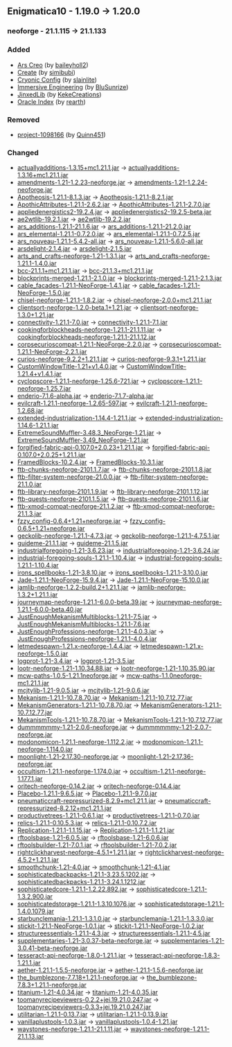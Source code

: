 ## Enigmatica10 - 1.19.0 -> 1.20.0

### neoforge - 21.1.115 -> 21.1.133

### Added

  * [Ars Creo](https://www.curseforge.com/minecraft/mc-mods/ars-creo) (by [baileyholl2](https://www.curseforge.com/members/baileyholl2/projects))
  * [Create](https://www.curseforge.com/minecraft/mc-mods/create) (by [simibubi](https://www.curseforge.com/members/simibubi/projects))
  * [Cryonic Config](https://www.curseforge.com/minecraft/mc-mods/cryonicconfig) (by [slainlite](https://www.curseforge.com/members/slainlite/projects))
  * [Immersive Engineering](https://www.curseforge.com/minecraft/mc-mods/immersive-engineering) (by [BluSunrize](https://www.curseforge.com/members/BluSunrize/projects))
  * [JinxedLib](https://www.curseforge.com/minecraft/mc-mods/jinxedlib) (by [KekeCreations](https://www.curseforge.com/members/KekeCreations/projects))
  * [Oracle Index](https://www.curseforge.com/minecraft/mc-mods/oracle-index) (by [rearth](https://www.curseforge.com/members/rearth/projects))

### Removed

  * [project-1098166](https://www.curseforge.com/minecraft/mc-mods/project-1098166) (by [Quinn451](https://www.curseforge.com/members/Quinn451/projects))

### Changed

  * [actuallyadditions-1.3.15+mc1.21.1.jar](https://www.curseforge.com/minecraft/mc-mods/actually-additions/files/6193603) -> [actuallyadditions-1.3.16+mc1.21.1.jar](https://www.curseforge.com/minecraft/mc-mods/actually-additions/files/6279918)
  * [amendments-1.21-1.2.23-neoforge.jar](https://www.curseforge.com/minecraft/mc-mods/amendments/files/6181678) -> [amendments-1.21-1.2.24-neoforge.jar](https://www.curseforge.com/minecraft/mc-mods/amendments/files/6258329)
  * [Apotheosis-1.21.1-8.1.3.jar](https://www.curseforge.com/minecraft/mc-mods/apotheosis/files/6148732) -> [Apotheosis-1.21.1-8.2.1.jar](https://www.curseforge.com/minecraft/mc-mods/apotheosis/files/6302343)
  * [ApothicAttributes-1.21.1-2.6.2.jar](https://www.curseforge.com/minecraft/mc-mods/apothic-attributes/files/6148951) -> [ApothicAttributes-1.21.1-2.7.0.jar](https://www.curseforge.com/minecraft/mc-mods/apothic-attributes/files/6302334)
  * [appliedenergistics2-19.2.4.jar](https://www.curseforge.com/minecraft/mc-mods/applied-energistics-2/files/6225422) -> [appliedenergistics2-19.2.5-beta.jar](https://www.curseforge.com/minecraft/mc-mods/applied-energistics-2/files/6237438)
  * [ae2wtlib-19.2.1.jar](https://www.curseforge.com/minecraft/mc-mods/applied-energistics-2-wireless-terminals/files/6069961) -> [ae2wtlib-19.2.2.jar](https://www.curseforge.com/minecraft/mc-mods/applied-energistics-2-wireless-terminals/files/6285361)
  * [ars_additions-1.21.1-21.1.6.jar](https://www.curseforge.com/minecraft/mc-mods/ars-additions/files/6164563) -> [ars_additions-1.21.1-21.2.0.jar](https://www.curseforge.com/minecraft/mc-mods/ars-additions/files/6281502)
  * [ars_elemental-1.21.1-0.7.2.0.jar](https://www.curseforge.com/minecraft/mc-mods/ars-elemental/files/6164238) -> [ars_elemental-1.21.1-0.7.2.5.jar](https://www.curseforge.com/minecraft/mc-mods/ars-elemental/files/6302725)
  * [ars_nouveau-1.21.1-5.4.2-all.jar](https://www.curseforge.com/minecraft/mc-mods/ars-nouveau/files/6175894) -> [ars_nouveau-1.21.1-5.6.0-all.jar](https://www.curseforge.com/minecraft/mc-mods/ars-nouveau/files/6286951)
  * [arsdelight-2.1.4.jar](https://www.curseforge.com/minecraft/mc-mods/ars-nouveaus-flavors-delight/files/5992706) -> [arsdelight-2.1.5.jar](https://www.curseforge.com/minecraft/mc-mods/ars-nouveaus-flavors-delight/files/6291461)
  * [arts_and_crafts-neoforge-1.21-1.3.1.jar](https://www.curseforge.com/minecraft/mc-mods/artsandcrafts/files/5932084) -> [arts_and_crafts-neoforge-1.21.1-1.4.0.jar](https://www.curseforge.com/minecraft/mc-mods/artsandcrafts/files/6266035)
  * [bcc-21.1.1+mc1.21.1.jar](https://www.curseforge.com/minecraft/mc-mods/better-compatibility-checker/files/6214046) -> [bcc-21.1.3+mc1.21.1.jar](https://www.curseforge.com/minecraft/mc-mods/better-compatibility-checker/files/6306575)
  * [blockprints-merged-1.21.1-2.1.0.jar](https://www.curseforge.com/minecraft/mc-mods/block-prints/files/6205274) -> [blockprints-merged-1.21.1-2.1.3.jar](https://www.curseforge.com/minecraft/mc-mods/block-prints/files/6309365)
  * [cable_facades-1.21.1-NeoForge-1.4.1.jar](https://www.curseforge.com/minecraft/mc-mods/cable-facades/files/6145095) -> [cable_facades-1.21.1-NeoForge-1.5.0.jar](https://www.curseforge.com/minecraft/mc-mods/cable-facades/files/6275728)
  * [chisel-neoforge-1.21.1-1.8.2.jar](https://www.curseforge.com/minecraft/mc-mods/chisel-reborn/files/5872849) -> [chisel-neoforge-2.0.0+mc1.21.1.jar](https://www.curseforge.com/minecraft/mc-mods/chisel-reborn/files/6266285)
  * [clientsort-neoforge-1.2.0-beta.1+1.21.jar](https://www.curseforge.com/minecraft/mc-mods/clientsort/files/6170479) -> [clientsort-neoforge-1.3.0+1.21.jar](https://www.curseforge.com/minecraft/mc-mods/clientsort/files/6228081)
  * [connectivity-1.21.1-7.0.jar](https://www.curseforge.com/minecraft/mc-mods/connectivity/files/6217238) -> [connectivity-1.21.1-7.1.jar](https://www.curseforge.com/minecraft/mc-mods/connectivity/files/6229173)
  * [cookingforblockheads-neoforge-1.21.1-21.1.11.jar](https://www.curseforge.com/minecraft/mc-mods/cooking-for-blockheads/files/6200287) -> [cookingforblockheads-neoforge-1.21.1-21.1.12.jar](https://www.curseforge.com/minecraft/mc-mods/cooking-for-blockheads/files/6270548)
  * [corpsecurioscompat-1.21.1-NeoForge-2.2.0.jar](https://www.curseforge.com/minecraft/mc-mods/corpse-x-curios-api-compat/files/6201435) -> [corpsecurioscompat-1.21.1-NeoForge-2.2.1.jar](https://www.curseforge.com/minecraft/mc-mods/corpse-x-curios-api-compat/files/6235728)
  * [curios-neoforge-9.2.2+1.21.1.jar](https://www.curseforge.com/minecraft/mc-mods/curios/files/6076118) -> [curios-neoforge-9.3.1+1.21.1.jar](https://www.curseforge.com/minecraft/mc-mods/curios/files/6296219)
  * [CustomWindowTitle-1.21+v1.4.0.jar](https://www.curseforge.com/minecraft/mc-mods/custom-window-title/files/5824459) -> [CustomWindowTitle-1.21.4+v1.4.1.jar](https://www.curseforge.com/minecraft/mc-mods/custom-window-title/files/6273384)
  * [cyclopscore-1.21.1-neoforge-1.25.6-721.jar](https://www.curseforge.com/minecraft/mc-mods/cyclops-core/files/6199458) -> [cyclopscore-1.21.1-neoforge-1.25.7.jar](https://www.curseforge.com/minecraft/mc-mods/cyclops-core/files/6230091)
  * [enderio-7.1.6-alpha.jar](https://www.curseforge.com/minecraft/mc-mods/ender-io/files/6138288) -> [enderio-7.1.7-alpha.jar](https://www.curseforge.com/minecraft/mc-mods/ender-io/files/6307311)
  * [evilcraft-1.21.1-neoforge-1.2.65-597.jar](https://www.curseforge.com/minecraft/mc-mods/evilcraft/files/6173946) -> [evilcraft-1.21.1-neoforge-1.2.68.jar](https://www.curseforge.com/minecraft/mc-mods/evilcraft/files/6296089)
  * [extended-industrialization-1.14.4-1.21.1.jar](https://www.curseforge.com/minecraft/mc-mods/extended-industrialization/files/6219171) -> [extended-industrialization-1.14.6-1.21.1.jar](https://www.curseforge.com/minecraft/mc-mods/extended-industrialization/files/6282910)
  * [ExtremeSoundMuffler-3.48.3_NeoForge-1.21.jar](https://www.curseforge.com/minecraft/mc-mods/extreme-sound-muffler/files/5837787) -> [ExtremeSoundMuffler-3.49_NeoForge-1.21.jar](https://www.curseforge.com/minecraft/mc-mods/extreme-sound-muffler/files/6279169)
  * [forgified-fabric-api-0.107.0+2.0.23+1.21.1.jar](https://www.curseforge.com/minecraft/mc-mods/forgified-fabric-api/files/6136650) -> [forgified-fabric-api-0.107.0+2.0.25+1.21.1.jar](https://www.curseforge.com/minecraft/mc-mods/forgified-fabric-api/files/6289153)
  * [FramedBlocks-10.2.4.jar](https://www.curseforge.com/minecraft/mc-mods/framedblocks/files/6127891) -> [FramedBlocks-10.3.1.jar](https://www.curseforge.com/minecraft/mc-mods/framedblocks/files/6280708)
  * [ftb-chunks-neoforge-2101.1.7.jar](https://www.curseforge.com/minecraft/mc-mods/ftb-chunks-forge/files/6121389) -> [ftb-chunks-neoforge-2101.1.8.jar](https://www.curseforge.com/minecraft/mc-mods/ftb-chunks-forge/files/6295696)
  * [ftb-filter-system-neoforge-21.0.0.jar](https://www.curseforge.com/minecraft/mc-mods/ftb-filter-system/files/5584360) -> [ftb-filter-system-neoforge-21.1.0.jar](https://www.curseforge.com/minecraft/mc-mods/ftb-filter-system/files/6259288)
  * [ftb-library-neoforge-2101.1.9.jar](https://www.curseforge.com/minecraft/mc-mods/ftb-library-forge/files/6161173) -> [ftb-library-neoforge-2101.1.12.jar](https://www.curseforge.com/minecraft/mc-mods/ftb-library-forge/files/6304123)
  * [ftb-quests-neoforge-2101.1.5.jar](https://www.curseforge.com/minecraft/mc-mods/ftb-quests-forge/files/6167037) -> [ftb-quests-neoforge-2101.1.6.jar](https://www.curseforge.com/minecraft/mc-mods/ftb-quests-forge/files/6259299)
  * [ftb-xmod-compat-neoforge-21.1.2.jar](https://www.curseforge.com/minecraft/mc-mods/ftb-xmod-compat/files/6048646) -> [ftb-xmod-compat-neoforge-21.1.3.jar](https://www.curseforge.com/minecraft/mc-mods/ftb-xmod-compat/files/6259292)
  * [fzzy_config-0.6.4+1.21+neoforge.jar](https://www.curseforge.com/minecraft/mc-mods/fzzy-config/files/6144532) -> [fzzy_config-0.6.5+1.21+neoforge.jar](https://www.curseforge.com/minecraft/mc-mods/fzzy-config/files/6272628)
  * [geckolib-neoforge-1.21.1-4.7.3.jar](https://www.curseforge.com/minecraft/mc-mods/geckolib/files/6027599) -> [geckolib-neoforge-1.21.1-4.7.5.1.jar](https://www.curseforge.com/minecraft/mc-mods/geckolib/files/6304958)
  * [guideme-21.1.1.jar](https://www.curseforge.com/minecraft/mc-mods/guideme/files/6223759) -> [guideme-21.1.5.jar](https://www.curseforge.com/minecraft/mc-mods/guideme/files/6290339)
  * [industrialforegoing-1.21-3.6.23.jar](https://www.curseforge.com/minecraft/mc-mods/industrial-foregoing/files/6196910) -> [industrialforegoing-1.21-3.6.24.jar](https://www.curseforge.com/minecraft/mc-mods/industrial-foregoing/files/6283758)
  * [industrial-foregoing-souls-1.21.1-1.10.4.jar](https://www.curseforge.com/minecraft/mc-mods/industrial-foregoing-souls/files/6151480) -> [industrial-foregoing-souls-1.21.1-1.10.4.jar](https://www.curseforge.com/minecraft/mc-mods/industrial-foregoing-souls/files/6235883)
  * [irons_spellbooks-1.21-3.8.10.jar](https://www.curseforge.com/minecraft/mc-mods/irons-spells-n-spellbooks/files/6197625) -> [irons_spellbooks-1.21.1-3.10.0.jar](https://www.curseforge.com/minecraft/mc-mods/irons-spells-n-spellbooks/files/6308743)
  * [Jade-1.21.1-NeoForge-15.9.4.jar](https://www.curseforge.com/minecraft/mc-mods/jade/files/6198776) -> [Jade-1.21.1-NeoForge-15.10.0.jar](https://www.curseforge.com/minecraft/mc-mods/jade/files/6291517)
  * [jamlib-neoforge-1.2.2-build.2+1.21.1.jar](https://www.curseforge.com/minecraft/mc-mods/jamlib/files/5988164) -> [jamlib-neoforge-1.3.2+1.21.1.jar](https://www.curseforge.com/minecraft/mc-mods/jamlib/files/6240316)
  * [journeymap-neoforge-1.21.1-6.0.0-beta.39.jar](https://www.curseforge.com/minecraft/mc-mods/journeymap/files/6213329) -> [journeymap-neoforge-1.21.1-6.0.0-beta.40.jar](https://www.curseforge.com/minecraft/mc-mods/journeymap/files/6293771)
  * [JustEnoughMekanismMultiblocks-1.21.1-7.5.jar](https://www.curseforge.com/minecraft/mc-mods/just-enough-mekanism-multiblocks/files/6170220) -> [JustEnoughMekanismMultiblocks-1.21.1-7.6.jar](https://www.curseforge.com/minecraft/mc-mods/just-enough-mekanism-multiblocks/files/6299689)
  * [JustEnoughProfessions-neoforge-1.21.1-4.0.3.jar](https://www.curseforge.com/minecraft/mc-mods/just-enough-professions-jep/files/5805652) -> [JustEnoughProfessions-neoforge-1.21.1-4.0.4.jar](https://www.curseforge.com/minecraft/mc-mods/just-enough-professions-jep/files/6231254)
  * [letmedespawn-1.21.x-neoforge-1.4.4.jar](https://www.curseforge.com/minecraft/mc-mods/let-me-despawn/files/5803590) -> [letmedespawn-1.21.x-neoforge-1.5.0.jar](https://www.curseforge.com/minecraft/mc-mods/let-me-despawn/files/6311236)
  * [logprot-1.21-3.4.jar](https://www.curseforge.com/minecraft/mc-mods/login-protection/files/5559306) -> [logprot-1.21-3.5.jar](https://www.curseforge.com/minecraft/mc-mods/login-protection/files/6293744)
  * [lootr-neoforge-1.21-1.10.34.88.jar](https://www.curseforge.com/minecraft/mc-mods/lootr/files/6108640) -> [lootr-neoforge-1.21-1.10.35.90.jar](https://www.curseforge.com/minecraft/mc-mods/lootr/files/6294335)
  * [mcw-paths-1.0.5-1.21.1neoforge.jar](https://www.curseforge.com/minecraft/mc-mods/macaws-paths-and-pavings/files/5635678) -> [mcw-paths-1.1.0neoforge-mc1.21.1.jar](https://www.curseforge.com/minecraft/mc-mods/macaws-paths-and-pavings/files/6244049)
  * [mcjtylib-1.21-9.0.5.jar](https://www.curseforge.com/minecraft/mc-mods/mcjtylib/files/5961438) -> [mcjtylib-1.21-9.0.6.jar](https://www.curseforge.com/minecraft/mc-mods/mcjtylib/files/6310515)
  * [Mekanism-1.21.1-10.7.8.70.jar](https://www.curseforge.com/minecraft/mc-mods/mekanism/files/6018306) -> [Mekanism-1.21.1-10.7.12.77.jar](https://www.curseforge.com/minecraft/mc-mods/mekanism/files/6301273)
  * [MekanismGenerators-1.21.1-10.7.8.70.jar](https://www.curseforge.com/minecraft/mc-mods/mekanism-generators/files/6018309) -> [MekanismGenerators-1.21.1-10.7.12.77.jar](https://www.curseforge.com/minecraft/mc-mods/mekanism-generators/files/6301276)
  * [MekanismTools-1.21.1-10.7.8.70.jar](https://www.curseforge.com/minecraft/mc-mods/mekanism-tools/files/6018310) -> [MekanismTools-1.21.1-10.7.12.77.jar](https://www.curseforge.com/minecraft/mc-mods/mekanism-tools/files/6301277)
  * [dummmmmmy-1.21-2.0.6-neoforge.jar](https://www.curseforge.com/minecraft/mc-mods/mmmmmmmmmmmm/files/5779508) -> [dummmmmmy-1.21-2.0.7-neoforge.jar](https://www.curseforge.com/minecraft/mc-mods/mmmmmmmmmmmm/files/6237115)
  * [modonomicon-1.21.1-neoforge-1.112.2.jar](https://www.curseforge.com/minecraft/mc-mods/modonomicon/files/6182122) -> [modonomicon-1.21.1-neoforge-1.114.0.jar](https://www.curseforge.com/minecraft/mc-mods/modonomicon/files/6280617)
  * [moonlight-1.21-2.17.30-neoforge.jar](https://www.curseforge.com/minecraft/mc-mods/selene/files/6224057) -> [moonlight-1.21-2.17.36-neoforge.jar](https://www.curseforge.com/minecraft/mc-mods/selene/files/6302654)
  * [occultism-1.21.1-neoforge-1.174.0.jar](https://www.curseforge.com/minecraft/mc-mods/occultism/files/6209397) -> [occultism-1.21.1-neoforge-1.177.1.jar](https://www.curseforge.com/minecraft/mc-mods/occultism/files/6266661)
  * [oritech-neoforge-0.14.2.jar](https://www.curseforge.com/minecraft/mc-mods/oritech/files/6199166) -> [oritech-neoforge-0.14.4.jar](https://www.curseforge.com/minecraft/mc-mods/oritech/files/6300493)
  * [Placebo-1.21.1-9.6.5.jar](https://www.curseforge.com/minecraft/mc-mods/placebo/files/6105436) -> [Placebo-1.21.1-9.7.0.jar](https://www.curseforge.com/minecraft/mc-mods/placebo/files/6274181)
  * [pneumaticcraft-repressurized-8.2.9+mc1.21.1.jar](https://www.curseforge.com/minecraft/mc-mods/pneumaticcraft-repressurized/files/6202498) -> [pneumaticcraft-repressurized-8.2.12+mc1.21.1.jar](https://www.curseforge.com/minecraft/mc-mods/pneumaticcraft-repressurized/files/6288626)
  * [productivetrees-1.21.1-0.6.1.jar](https://www.curseforge.com/minecraft/mc-mods/productivetrees/files/5940232) -> [productivetrees-1.21.1-0.7.0.jar](https://www.curseforge.com/minecraft/mc-mods/productivetrees/files/6263281)
  * [relics-1.21.1-0.10.5.3.jar](https://www.curseforge.com/minecraft/mc-mods/relics-mod/files/6214002) -> [relics-1.21.1-0.10.7.2.jar](https://www.curseforge.com/minecraft/mc-mods/relics-mod/files/6305872)
  * [Replication-1.21.1-1.1.15.jar](https://www.curseforge.com/minecraft/mc-mods/replication/files/6168308) -> [Replication-1.21.1-1.1.21.jar](https://www.curseforge.com/minecraft/mc-mods/replication/files/6311813)
  * [rftoolsbase-1.21-6.0.5.jar](https://www.curseforge.com/minecraft/mc-mods/rftools-base/files/6148868) -> [rftoolsbase-1.21-6.0.6.jar](https://www.curseforge.com/minecraft/mc-mods/rftools-base/files/6310516)
  * [rftoolsbuilder-1.21-7.0.1.jar](https://www.curseforge.com/minecraft/mc-mods/rftools-builder/files/5979190) -> [rftoolsbuilder-1.21-7.0.2.jar](https://www.curseforge.com/minecraft/mc-mods/rftools-builder/files/6310523)
  * [rightclickharvest-neoforge-4.5.1+1.21.1.jar](https://www.curseforge.com/minecraft/mc-mods/rightclickharvest/files/6221961) -> [rightclickharvest-neoforge-4.5.2+1.21.1.jar](https://www.curseforge.com/minecraft/mc-mods/rightclickharvest/files/6270750)
  * [smoothchunk-1.21-4.0.jar](https://www.curseforge.com/minecraft/mc-mods/smooth-chunk-save/files/6118218) -> [smoothchunk-1.21-4.1.jar](https://www.curseforge.com/minecraft/mc-mods/smooth-chunk-save/files/6296628)
  * [sophisticatedbackpacks-1.21.1-3.23.5.1202.jar](https://www.curseforge.com/minecraft/mc-mods/sophisticated-backpacks/files/6223088) -> [sophisticatedbackpacks-1.21.1-3.24.1.1212.jar](https://www.curseforge.com/minecraft/mc-mods/sophisticated-backpacks/files/6303380)
  * [sophisticatedcore-1.21.1-1.2.22.892.jar](https://www.curseforge.com/minecraft/mc-mods/sophisticated-core/files/6225430) -> [sophisticatedcore-1.21.1-1.3.2.900.jar](https://www.curseforge.com/minecraft/mc-mods/sophisticated-core/files/6266804)
  * [sophisticatedstorage-1.21.1-1.3.10.1076.jar](https://www.curseforge.com/minecraft/mc-mods/sophisticated-storage/files/6217937) -> [sophisticatedstorage-1.21.1-1.4.0.1079.jar](https://www.curseforge.com/minecraft/mc-mods/sophisticated-storage/files/6303389)
  * [starbunclemania-1.21.1-1.3.1.0.jar](https://www.curseforge.com/minecraft/mc-mods/starbunclemania/files/6014773) -> [starbunclemania-1.21.1-1.3.3.0.jar](https://www.curseforge.com/minecraft/mc-mods/starbunclemania/files/6302697)
  * [stickit-1.21.1-NeoForge-1.0.1.jar](https://www.curseforge.com/minecraft/mc-mods/stick-it/files/6099183) -> [stickit-1.21.1-NeoForge-1.0.2.jar](https://www.curseforge.com/minecraft/mc-mods/stick-it/files/6285421)
  * [structureessentials-1.21.1-4.3.jar](https://www.curseforge.com/minecraft/mc-mods/structure-essentials-forge-fabric/files/6226415) -> [structureessentials-1.21.1-4.5.jar](https://www.curseforge.com/minecraft/mc-mods/structure-essentials-forge-fabric/files/6277115)
  * [supplementaries-1.21-3.0.37-beta-neoforge.jar](https://www.curseforge.com/minecraft/mc-mods/supplementaries/files/6213051) -> [supplementaries-1.21-3.0.41-beta-neoforge.jar](https://www.curseforge.com/minecraft/mc-mods/supplementaries/files/6284266)
  * [tesseract-api-neoforge-1.8.0-1.21.1.jar](https://www.curseforge.com/minecraft/mc-mods/tesseract-api-neoforge/files/6182978) -> [tesseract-api-neoforge-1.8.3-1.21.1.jar](https://www.curseforge.com/minecraft/mc-mods/tesseract-api-neoforge/files/6294390)
  * [aether-1.21.1-1.5.5-neoforge.jar](https://www.curseforge.com/minecraft/mc-mods/aether/files/6211116) -> [aether-1.21.1-1.5.6-neoforge.jar](https://www.curseforge.com/minecraft/mc-mods/aether/files/6301444)
  * [the_bumblezone-7.7.18+1.21.1-neoforge.jar](https://www.curseforge.com/minecraft/mc-mods/the-bumblezone-forge/files/6205187) -> [the_bumblezone-7.8.3+1.21.1-neoforge.jar](https://www.curseforge.com/minecraft/mc-mods/the-bumblezone-forge/files/6306793)
  * [titanium-1.21-4.0.34.jar](https://www.curseforge.com/minecraft/mc-mods/titanium/files/6155132) -> [titanium-1.21-4.0.35.jar](https://www.curseforge.com/minecraft/mc-mods/titanium/files/6308421)
  * [toomanyrecipeviewers-0.2.2+jei.19.21.0.247.jar](https://www.curseforge.com/minecraft/mc-mods/tmrv/files/6226398) -> [toomanyrecipeviewers-0.3.3+jei.19.21.0.247.jar](https://www.curseforge.com/minecraft/mc-mods/tmrv/files/6269681)
  * [utilitarian-1.21.1-0.13.7.jar](https://www.curseforge.com/minecraft/mc-mods/utilitarian/files/6204350) -> [utilitarian-1.21.1-0.13.9.jar](https://www.curseforge.com/minecraft/mc-mods/utilitarian/files/6276877)
  * [vanillaplustools-1.0.3.jar](https://www.curseforge.com/minecraft/mc-mods/vanilla-tools/files/5765331) -> [vanillaplustools-1.0.4-1.21.jar](https://www.curseforge.com/minecraft/mc-mods/vanilla-tools/files/6306642)
  * [waystones-neoforge-1.21.1-21.1.11.jar](https://www.curseforge.com/minecraft/mc-mods/waystones/files/6225072) -> [waystones-neoforge-1.21.1-21.1.13.jar](https://www.curseforge.com/minecraft/mc-mods/waystones/files/6307815)

